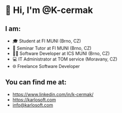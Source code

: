 # 👋 Hi, I'm @K-cermak

## I am:
- 🎓 Student at FI MUNI (Brno, CZ)
- 🏫 Seminar Tutor at FI MUNI (Brno, CZ)
- 👨‍💻 Software Developer at ICS MUNI (Brno, CZ)
- 💻 IT Administrator at TOM service (Moravany, CZ)
- 🌐 Freelance Software Developer

## You can find me at:
  - https://www.linkedin.com/in/k-cermak/
  - https://karlosoft.com
  - info@karlosoft.com
